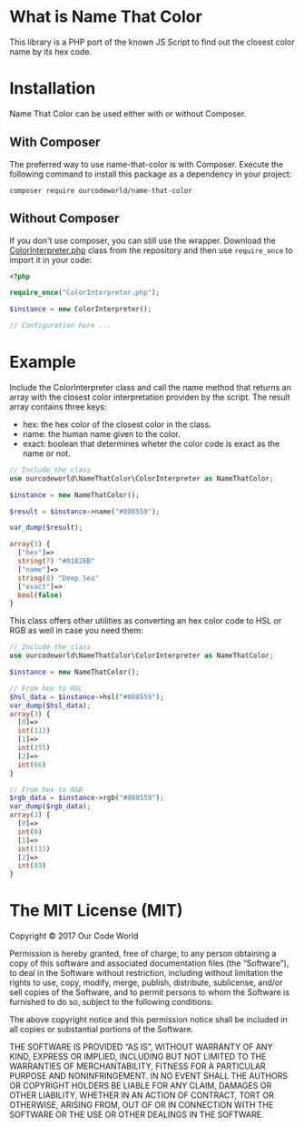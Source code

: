 # What is Name That Color

This library is a PHP port of the known JS Script to find out the closest color name by its hex code.
 
# Installation

Name That Color can be used either with or without Composer.

## With Composer

The preferred way to use name-that-color is with Composer. Execute the following command to install this package as a dependency in your project:

```batch
composer require ourcodeworld/name-that-color
```

## Without Composer

If you don't use composer, you can still use the wrapper. Download the [ColorInterpreter.php](https://github.com/ourcodeworld/name-that-color/blob/master/src/ColorInterpreter.php) class from the repository and then use `require_once` to import it in your code:

```php
<?php

require_once("ColorInterpreter.php");

$instance = new ColorInterpreter();

// Configuration here ...
```
# Example

Include the ColorInterpreter class and call the name method that returns an array with the closest color interpretation providen by the script. The result array contains three keys:

- hex: the hex color of the closest color in the class.
- name: the human name given to the color.
- exact: boolean that determines wheter the color code is exact as the name or not.

```php
// Include the class
use ourcodeworld\NameThatColor\ColorInterpreter as NameThatColor;

$instance = new NameThatColor();

$result = $instance->name("#008559");

var_dump($result);

array(3) {
  ["hex"]=>
  string(7) "#01826B"
  ["name"]=>
  string(8) "Deep Sea"
  ["exact"]=>
  bool(false)
}
```

This class offers other utilities as converting an hex color code to HSL or RGB as well in case you need them:

```php
// Include the class
use ourcodeworld\NameThatColor\ColorInterpreter as NameThatColor;

$instance = new NameThatColor();

// From hex to HSL
$hsl_data = $instance->hsl("#008559");
var_dump($hsl_data);
array(3) {
  [0]=>
  int(113)
  [1]=>
  int(255)
  [2]=>
  int(66)
}

// From hex to RGB
$rgb_data = $instance->rgb("#008559");
var_dump($rgb_data);
array(3) {
  [0]=>
  int(0)
  [1]=>
  int(133)
  [2]=>
  int(89)
}

```


The MIT License (MIT)
=====================

Copyright © 2017 Our Code World

Permission is hereby granted, free of charge, to any person
obtaining a copy of this software and associated documentation
files (the “Software”), to deal in the Software without
restriction, including without limitation the rights to use,
copy, modify, merge, publish, distribute, sublicense, and/or sell
copies of the Software, and to permit persons to whom the
Software is furnished to do so, subject to the following
conditions:

The above copyright notice and this permission notice shall be
included in all copies or substantial portions of the Software.

THE SOFTWARE IS PROVIDED “AS IS”, WITHOUT WARRANTY OF ANY KIND,
EXPRESS OR IMPLIED, INCLUDING BUT NOT LIMITED TO THE WARRANTIES
OF MERCHANTABILITY, FITNESS FOR A PARTICULAR PURPOSE AND
NONINFRINGEMENT. IN NO EVENT SHALL THE AUTHORS OR COPYRIGHT
HOLDERS BE LIABLE FOR ANY CLAIM, DAMAGES OR OTHER LIABILITY,
WHETHER IN AN ACTION OF CONTRACT, TORT OR OTHERWISE, ARISING
FROM, OUT OF OR IN CONNECTION WITH THE SOFTWARE OR THE USE OR
OTHER DEALINGS IN THE SOFTWARE.
